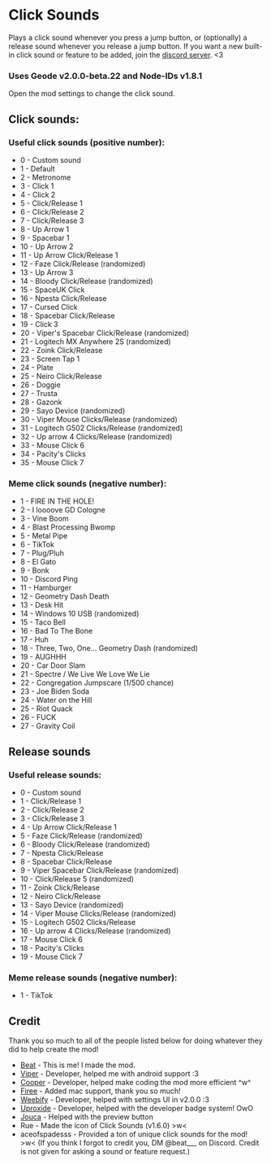 # Click Sounds

Plays a click sound whenever you press a jump button, or (optionally) a release sound whenever you release a jump button.
If you want a new built-in click sound or feature to be added, join the [discord server](https://discord.gg/RwbRP8ADdc). <3

### Uses Geode v2.0.0-beta.22 and Node-IDs v1.8.1
Open the mod settings to change the click sound. 
## Click sounds:
### Useful click sounds (positive number):
- 0 - Custom sound
- 1 - Default
- 2 - Metronome
- 3 - Click 1
- 4 - Click 2
- 5 - Click/Release 1
- 6 - Click/Release 2
- 7 - Click/Release 3
- 8 - Up Arrow 1
- 9 - Spacebar 1
- 10 - Up Arrow 2
- 11 - Up Arrow Click/Release 1
- 12 - Faze Click/Release (randomized)
- 13 - Up Arrow 3
- 14 - Bloody Click/Release (randomized)
- 15 - SpaceUK Click
- 16 - Npesta Click/Release
- 17 - Cursed Click
- 18 - Spacebar Click/Release
- 19 - Click 3
- 20 - Viper's Spacebar Click/Release (randomized)
- 21 - Logitech MX Anywhere 2S (randomized)
- 22 - Zoink Click/Release
- 23 - Screen Tap 1 
- 24 - Plate
- 25 - Neiro Click/Release
- 26 - Doggie
- 27 - Trusta
- 28 - Gazonk
- 29 - Sayo Device (randomized)
- 30 - Viper Mouse Clicks/Release (randomized)
- 31 - Logitech G502 Clicks/Release (randomized)
- 32 - Up arrow 4 Clicks/Release (randomized)
- 33 - Mouse Click 6
- 34 - Pacity's Clicks
- 35 - Mouse Click 7
### Meme click sounds (negative number):
- 1 - FIRE IN THE HOLE!
- 2 - I loooove GD Cologne
- 3 - Vine Boom
- 4 - Blast Processing Bwomp
- 5 - Metal Pipe
- 6 - TikTok
- 7 - Plug/Pluh
- 8 - El Gato
- 9 - Bonk
- 10 - Discord Ping
- 11 - Hamburger
- 12 - Geometry Dash Death
- 13 - Desk Hit
- 14 - Windows 10 USB (randomized)
- 15 - Taco Bell
- 16 - Bad To The Bone
- 17 - Huh
- 18 - Three, Two, One... Geometry Dash (randomized)
- 19 - AUGHHH
- 20 - Car Door Slam
- 21 - Spectre / We Live We Love We Lie
- 22 - Congregation Jumpscare (1/500 chance)
- 23 - Joe Biden Soda
- 24 - Water on the Hill
- 25 - Riot Quack
- 26 - FUCK
- 27 - Gravity Coil
## Release sounds
### Useful release sounds:
- 0 - Custom sound
- 1 - Click/Release 1
- 2 - Click/Release 2
- 3 - Click/Release 3
- 4 - Up Arrow Click/Release 1
- 5 - Faze Click/Release (randomized)
- 6 - Bloody Click/Release (randomized)
- 7 - Npesta Click/Release
- 8 - Spacebar Click/Release
- 9 - Viper Spacebar Click/Release (randomized)
- 10 - Click/Release 5 (randomized)
- 11 - Zoink Click/Release
- 12 - Neiro Click/Release
- 13 - Sayo Device (randomized)
- 14 - Viper Mouse Clicks/Release (randomized)
- 15 - Logitech G502 Clicks/Release
- 16 - Up arrow 4 Clicks/Release (randomized)
- 17 - Mouse Click 6
- 18 - Pacity's Clicks
- 19 - Mouse Click 7
### Meme release sounds (negative number):
- 1 - TikTok

## Credit
Thank you so much to all of the people listed below for doing whatever they did to help create the mod!
- [Beat](https://github.com/BeatACVR) - This is me! I made the mod.
- [Viper](https://github.com/MuhXd) - Developer, helped me with android support :3
- [Cooper](https://github.com/coopeeo) - Developer, helped make coding the mod more efficient ^w^
- [Firee](https://github.com/FireMario211) - Added mac support, thank you so much!
- [Weebify](https://github.com/Weebifying) - Developer, helped with settings UI in v2.0.0 :3
- [Uproxide](https://github.com/uproxide) - Developer, helped with the developer badge system! OwO
- [Jouca](https://github.com/Jouca) - Helped with the preview button
- Rue - Made the icon of Click Sounds (v1.6.0) >w<
- aceofspadesss - Provided a ton of unique click sounds for the mod! >w<
(If you think I forgot to credit you, DM @beat___ on Discord. Credit is not given for asking a sound or feature request.)